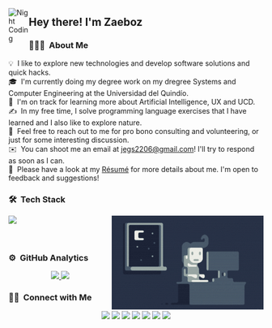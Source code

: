 <img alt="Night Coding" src="./assets/Hand%20Wave.gif" width='40' align="left"/><h2>Hey there! I'm Zaeboz</h2>

<!-- ## 👋 &nbsp;Hey there! I'm Zaeboz -->

### 👨🏻‍💻 &nbsp;About Me

💡 &nbsp;I like to explore new technologies and develop software solutions and quick hacks.\
🎓 &nbsp;I'm currently doing my degree work on my dregree Systems and Computer Engineering at the Universidad del Quindío.\
🌱 &nbsp;I'm on track for learning more about Artificial Intelligence, UX and UCD.\
✍️ &nbsp;In my free time, I solve programming language exercises that I have learned and I also like to explore nature.\
💬 &nbsp;Feel free to reach out to me for pro bono consulting and volunteering, or just for some interesting discussion.\
✉️ &nbsp;You can shoot me an email at jegs2206@gmail.com! I'll try to respond as soon as I can.\
📄 &nbsp;Please have a look at my [Résumé](https://jegs2206.hackerresume.io/d261f4c7-7e2f-4d38-8a61-a9489324dd74) for more details about me. I'm open to feedback and suggestions!

### 🛠 &nbsp;Tech Stack
<img alt="Night Coding" src="https://raw.githubusercontent.com/AVS1508/AVS1508/master/assets/Night-Coding.gif" align="right"/>
<!--tech stack icons-->
<!--tech stack icons-->
<p align="left">
  <a href="https://skillicons.dev">
    <img src="https://skillicons.dev/icons?i=c,java,py,go,php,css,html,js,matlab,r,mysql,firebase,figma,git,github,postman,docker,eclipse,vscode,idea,linux&perline=7" />
  </a>
</p>
<br>
<!-------------------------->

### ⚙️ &nbsp;GitHub Analytics

<p align="center">
  <a href="https://github.com/Zaeboz">
    <img height="160em" src="https://github-readme-stats-eight-theta.vercel.app/api?username=Zaeboz&show_icons=true&theme=algolia&include_all_commits=true&count_private=true"/>
    <img height="160em" src="https://github-readme-stats-eight-theta.vercel.app/api/top-langs/?username=Zaeboz&layout=compact&langs_count=8&theme=algolia"/>
  </a>
</p>

### 🤝🏻 &nbsp;Connect with Me

<p align="center">
  <a href="https://www.linkedin.com/in/juan-enmanuel-gutierrez-s%C3%A1nchez-5a2744231"><img src="https://img.shields.io/badge/-Juan%20Enmanuel%20G-0077B5?style=flat&logo=Linkedin&logoColor=white"/></a>
  <a href="https://www.hackerrank.com/profile/jegs2206"><img src="https://img.shields.io/badge/-@jegs2206-00EA64?style=flat&logo=HackerRank&logoColor=black"/></a>
  <a href="mailto:jegs2206@gmail.com"><img src="https://img.shields.io/badge/-jegs2206@gmail.com-D14836?style=flat&logo=Gmail&logoColor=white"/></a>
  <a href="https://www.instagram.com/old.woods/"><img src="https://img.shields.io/badge/-@old.woods-E4405F?style=flat&logo=Instagram&logoColor=white"/></a>
  <a href="https://www.facebook.com/juanenmanuel.gutierrezsanchez/"><img src="https://img.shields.io/badge/-@JEGS-1877F2?style=flat&logo=Facebook&logoColor=white"/></a>
  <a href="https://twitter.com/Old_woodss"><img src="https://img.shields.io/badge/-@Old_woodss-000000?style=flat&logo=X&logoColor=white"/></a>
  <a href="https://wa.me/573103591148"><img src="https://img.shields.io/badge/-@Juan E-25D366?style=flat&logo=WhatsApp&logoColor=white"/></a>
</p>
